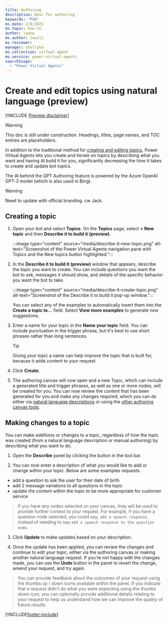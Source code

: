 ```yaml
---
title: Authoring
description: Desc for authoring
keywords: "PVA"
ms.date: 2/8/2023
ms.topic: how-to
author: iaanw
ms.author: iawilt
ms.reviewer: 
manager: shellyha
ms.collection: virtual-agent
ms.service: power-virtual-agents
searchScope:
  - "Power Virtual Agents"
---
```


# Create and edit topics using natural language (preview)

[!INCLUDE [Preview disclaimer](includes/cc-beta-prerelease-disclaimer.md)]

> [!WARNING]
>  
> This doc is still under construction. Headings, titles, page names, and TOC entries are placeholders.

In addition to the traditional method for [creating and editing topics](../authoring-create-edit-topics.md), Power Virtual Agents lets you create and iterate on topics by describing what you want and having AI build it for you, significantly decreasing the time it takes to create and update bot topics.

The AI behind the GPT Authoring feature is powered by the Azure OpenAI GPT-3 model (which is also used in Bing).

> [!WARNING]
>
> Need to update with official branding. cw Jack.

## Creating a topic

1. Open your bot and select **Topics**. On the **Topics** page, select **+ New topic** and then **Describe it to build it (preview)**.

    :::image type="content" source="media/describe-it-new-topic.png" alt-text="Screenshot of the Power Virtual Agents navigation pane with Topics and the New topics button highlighted.":::

2. In the **Describe it to build it (preview)** window that appears, describe the topic you want to create. You can include questions you want the bot to ask, messages it should show, and details of the specific behavior you want the bot to take.

    :::image type="content" source="media/describe-it-create-topic.png" alt-text="Screenshot of the Describe it to build it pop-up window.":::
   
    You can select any of the examples to automatically insert them into the **Create a topic to...** field. Select **View more examples** to generate new suggestions. 

3. Enter a name for your topic in the **Name your topic** field. You can include punctuation in the trigger phrase, but it's best to use short phrases rather than long sentences.
   
   > [!TIP]
   > 
   > Giving your topic a name can help improve the topic that is built for, because it adds content to your request. 
   
4. Click **Create**.
   
5. The authoring canvas will now open and a new Topic, which can include a generated title and trigger phrases, as well as one or more nodes, will be created for you. You can now review the content that has been generated for you and make any changes required, which you can do either via [natural language descriptions]() or using the [other authoring canvas tools](../authoring-create-edit-topics.md).

## Making changes to a topic

You can make additions or changes to a topic, regardless of how the topic was created (from a natural language description or manual authoring) by describing what you want to do.

1. Open the **Describe** panel by clicking the button in the tool bar.
   
2. You can now enter a description of what you would like to add or change within your topic. Below are some examples requests.

- add a question to ask the user for their date of birth
- add 2 message variations to all questions in the topic
- update the content within the topic to be more appropriate for customer service

> If you have any nodes selected on your canvas, they will be used to provide further context to your request. For example, if you have a question node selected, you could say, `add a speech response`, instead of needing to say `add a speech response to the question node`.

3. Click **Update** to make updates based on your description.
   
4. Once the update has been applied, you can review the changes and continue to edit your topic, either via the authoring canvas or making another natural language request. If you're not happy with the changes made, you can use the **Undo** button in the panel to revert the change, amend your request, and try again.

> You can provide feedback about the outcomes of your request using the thumbs up / down icons available within the panel. If you indicate that a request didn't do what you were expecting using the thumbs down icon, you can optionally provide additional details relating to your request to help us understand how we can improve the quality of future results. 

[!INCLUDE[footer-include](includes/footer-banner.md)]